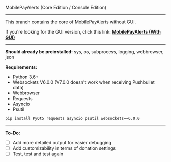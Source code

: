 MobilePayAlerts (Core Edition / Console Edition)

----

This branch contains the core of MobilePayAlerts without GUI.

If you're looking for the GUI version, click this link: **[MobilePayAlerts (With GUI)](https://github.com/BenTearzz/MobilePayAlerts/tree/master)**

----

**Should already be preinstalled:** sys, os, subprocess, logging, webbrowser, json

**Requirements:**  
- Python 3.6+
- Websockets V6.0.0 (V7.0.0 doesn't work when receiving Pushbullet data)
- Webbrowser
- Requests
- Asyncio
- Psutil

`pip install PyQt5 requests asyncio psutil websockets==6.0.0`

----

**To-Do:**
- [ ] Add more detailed output for easier debugging
- [ ] Add customizability in terms of donation settings
- [ ] Test, test and test again
